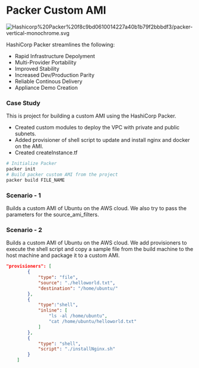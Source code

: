 # Packer Custom AMI


![Hashicorp%20Packer%20f8c9bd0610014227a40b1b79f2bbbdf3/packer-vertical-monochrome.svg](https://res.cloudinary.com/readycle-com/image/upload/v1624167037/Readycle/Jenkins-ECommerce/packer-vertical-monochrome_icjmbx.png)

HashiCorp Packer streamlines the following:

- Rapid Infrastructure Depolyment
- Multi-Provider Portability
- Improved Stability
- Increased Dev/Production Parity
- Reliable Continous Delivery
- Appliance Demo Creation

### Case Study

This is project for building a custom AMI using the HashiCorp Packer. 

- Created custom modules to deploy the VPC with private and public subnets.
- Added provisioner of shell script to update and install nginx and docker on the AMI.
- Created createInstance.tf

 

```bash
# Initialize Packer
packer init
# Build packer custom AMI from the project
packer build FILE_NAME
```

### Scenario - 1

Builds a custom AMI of Ubuntu on the AWS cloud. We also try to pass the parameters for the source_ami_filters.

### Scenario - 2

Builds a custom AMI of Ubuntu on the AWS cloud. We add provisioners to execute the shell script and copy a sample file from the build machine to the host machine and package it to a custom AMI.

```json
"provisioners": [
        {
            "type": "file",
            "source": "./helloworld.txt",
            "destination": "/home/ubuntu/"
        },
        {
            "type":"shell",
            "inline": [
                "ls -al /home/ubuntu",
                "cat /home/ubuntu/helloworld.txt"
            ]
        },
        {
            "type": "shell",
            "script": "./installNginx.sh"
        }
    ]
```
